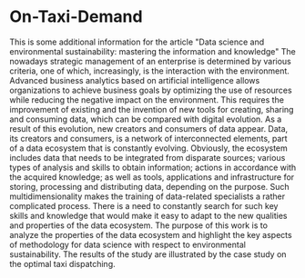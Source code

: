 # On-Taxi-Demand
This is some additional information for the article "Data science and environmental sustainability: mastering the information and knowledge"
The nowadays strategic management of an enterprise is determined by various criteria, one of which, increasingly, is the interaction with the environment. Advanced business analytics based on artificial intelligence allows organizations to achieve business goals by optimizing the use of resources while reducing the negative impact on the environment.
This requires the improvement of existing and the invention of new tools for creating, sharing and consuming data, which can be compared with digital evolution. As a result of this evolution, new creators and consumers of data appear. Data, its creators and consumers, is a network of interconnected elements, part of a data ecosystem that is constantly evolving. Obviously, the ecosystem includes data that needs to be integrated from disparate sources; various types of analysis and skills to obtain information; actions in accordance with the acquired knowledge; as well as tools, applications and infrastructure for storing, processing and distributing data, depending on the purpose. Such multidimensionality makes the training of data-related specialists a rather complicated process. There is a need to constantly search for such key skills and knowledge that would make it easy to adapt to the new qualities and properties of the data ecosystem. The purpose of this work is to analyze the properties of the data ecosystem and highlight the key aspects of methodology for data science with respect to environmental sustainability. The results of the study are illustrated by the case study on the optimal taxi dispatching.


